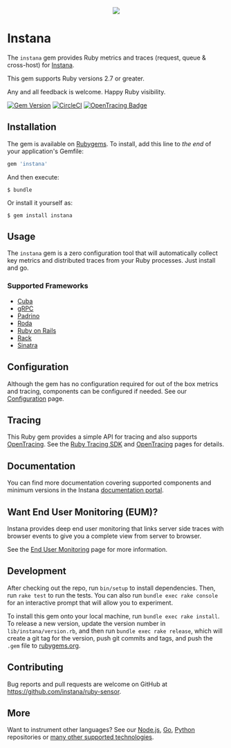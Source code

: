 <div align="center">
<img src="https://disznc.s3.amazonaws.com/Ruby-Dashboard-2020-02-10-at-2.31.36-PM.png"/>
</div>

# Instana

The `instana` gem provides Ruby metrics and traces (request, queue & cross-host) for [Instana](https://www.instana.com/).

This gem supports Ruby versions 2.7 or greater.

Any and all feedback is welcome.  Happy Ruby visibility.

[![Gem Version](https://badge.fury.io/rb/instana.svg)](https://badge.fury.io/rb/instana)
[![CircleCI](https://circleci.com/gh/instana/ruby-sensor.svg?style=svg)](https://circleci.com/gh/instana/ruby-sensor)
[![OpenTracing Badge](https://img.shields.io/badge/OpenTracing-enabled-blue.svg)](http://opentracing.io)

## Installation

The gem is available on [Rubygems](https://rubygems.org/gems/instana).  To install, add this line to _the end_ of your application's Gemfile:

```ruby
gem 'instana'
```

And then execute:

    $ bundle

Or install it yourself as:

    $ gem install instana

## Usage

The `instana` gem is a zero configuration tool that will automatically collect key metrics and distributed traces from your Ruby processes.  Just install and go.

### Supported Frameworks

* [Cuba](https://cuba.is/)
* [gRPC](https://grpc.io/)
* [Padrino](https://padrinorb.com/)
* [Roda](https://roda.jeremyevans.net/)
* [Ruby on Rails](https://rubyonrails.org/)
* [Rack](https://rack.github.io/)
* [Sinatra](https://sinatrarb.com/)

## Configuration

Although the gem has no configuration required for out of the box metrics and tracing, components can be configured if needed.  See our [Configuration](https://docs.instana.io/ecosystem/ruby/configuration/) page.

## Tracing

This Ruby gem provides a simple API for tracing and also supports [OpenTracing](http://opentracing.io/).  See the [Ruby Tracing SDK](https://docs.instana.io/ecosystem/ruby/tracing-sdk/) and [OpenTracing](https://docs.instana.io/ecosystem/ruby/opentracing/) pages for details.

## Documentation

You can find more documentation covering supported components and minimum versions in the Instana [documentation portal](https://docs.instana.io/ecosystem/ruby/).

## Want End User Monitoring (EUM)?

Instana provides deep end user monitoring that links server side traces with browser events to give you a complete view from server to browser.

See the [End User Monitoring](https://www.ibm.com/docs/en/instana-observability/current?topic=instana-monitoring-websites) page for more information.

## Development

After checking out the repo, run `bin/setup` to install dependencies. Then, run `rake test` to run the tests. You can also run `bundle exec rake console` for an interactive prompt that will allow you to experiment.

To install this gem onto your local machine, run `bundle exec rake install`. To release a new version, update the version number in `lib/instana/version.rb`, and then run `bundle exec rake release`, which will create a git tag for the version, push git commits and tags, and push the `.gem` file to [rubygems.org](https://rubygems.org).

## Contributing

Bug reports and pull requests are welcome on GitHub at https://github.com/instana/ruby-sensor.

## More

Want to instrument other languages?  See our [Node.js](https://github.com/instana/nodejs), [Go](https://github.com/instana/golang-sensor), [Python](https://github.com/instana/python-sensor) repositories or [many other supported technologies](https://www.instana.com/supported-technologies/).
